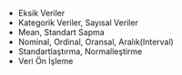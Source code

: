 - Eksik Veriler
- Kategorik Veriler, Sayısal Veriler
- Mean, Standart Sapma
- Nominal, Ordinal, Oransal, Aralık(Interval)
- Standartlaştırma, Normalleştirme
- Veri Ön İşleme
